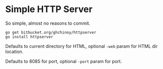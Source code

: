 # Simple HTTP Server

So simple, almost no reasons to commit.

    go get bitbucket.org/ghchinoy/httpserver
    go install httpserver

Defaults to current directory for HTML, optional `-web` param for
HTML dir location.

Defaults to 8085 for port, optional `-port` param for port.

